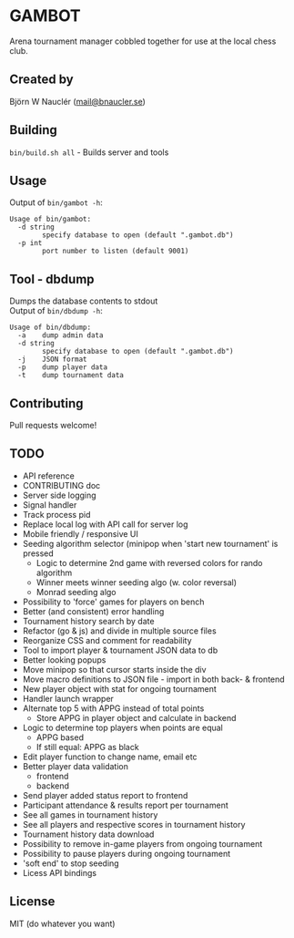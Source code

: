 
# GAMBOT
Arena tournament manager cobbled together for use at the local chess club.

## Created by
Björn W Nauclér (mail@bnaucler.se)

## Building
`bin/build.sh all` - Builds server and tools

## Usage
Output of `bin/gambot -h`:  
```
Usage of bin/gambot:
  -d string
    	specify database to open (default ".gambot.db")
  -p int
    	port number to listen (default 9001)
```

## Tool - dbdump
Dumps the database contents to stdout  
Output of `bin/dbdump -h`:  
```
Usage of bin/dbdump:
  -a	dump admin data
  -d string
    	specify database to open (default ".gambot.db")
  -j	JSON format
  -p	dump player data
  -t	dump tournament data
```

## Contributing
Pull requests welcome!

## TODO
* API reference
* CONTRIBUTING doc
* Server side logging
* Signal handler
* Track process pid
* Replace local log with API call for server log
* Mobile friendly / responsive UI
* Seeding algorithm selector (minipop when 'start new tournament' is pressed
    - Logic to determine 2nd game with reversed colors for rando algorithm
    - Winner meets winner seeding algo (w. color reversal)
    - Monrad seeding algo
* Possibility to 'force' games for players on bench
* Better (and consistent) error handling
* Tournament history search by date
* Refactor (go & js) and divide in multiple source files
* Reorganize CSS and comment for readability
* Tool to import player & tournament JSON data to db
* Better looking popups
* Move minipop so that cursor starts inside the div
* Move macro definitions to JSON file - import in both back- & frontend
* New player object with stat for ongoing tournament
* Handler launch wrapper
* Alternate top 5 with APPG instead of total points
    - Store APPG in player object and calculate in backend
* Logic to determine top players when points are equal
    - APPG based
    - If still equal: APPG as black
* Edit player function to change name, email etc
* Better player data validation
    - frontend
    - backend
* Send player added status report to frontend
* Participant attendance & results report per tournament
* See all games in tournament history
* See all players and respective scores in tournament history
* Tournament history data download
* Possibility to remove in-game players from ongoing tournament
* Possibility to pause players during ongoing tournament
* 'soft end' to stop seeding
* Licess API bindings

## License
MIT (do whatever you want)
